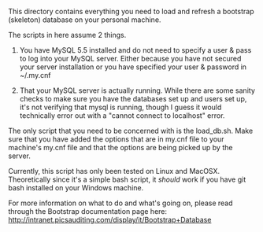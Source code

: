 This directory contains everything you need to load and refresh a bootstrap (skeleton) database on your personal machine.

The scripts in here assume 2 things.

1.  You have MySQL 5.5 installed and do not need to specify a user & pass to log into your MySQL server.  Either because you have not secured your server installation or you have specified your user & password in ~/.my.cnf

2.  That your MySQL server is actually running.  While there are some sanity checks to make sure you have the databases set up and users set up, it's not verifying that mysql is running, though I guess it would technically error out with a "cannot connect to localhost" error.

The only script that you need to be concerned with is the load_db.sh.
Make sure that you have added the options that are in my.cnf file to your machine's my.cnf file and that the options are being picked up by the server.

Currently, this script has only been tested on Linux and MacOSX.  Theoretically since it's a simple bash script, it *should* work if you have git bash installed on your Windows machine.

For more information on what to do and what's going on, please read through the Bootstrap documentation page here: http://intranet.picsauditing.com/display/it/Bootstrap+Database
